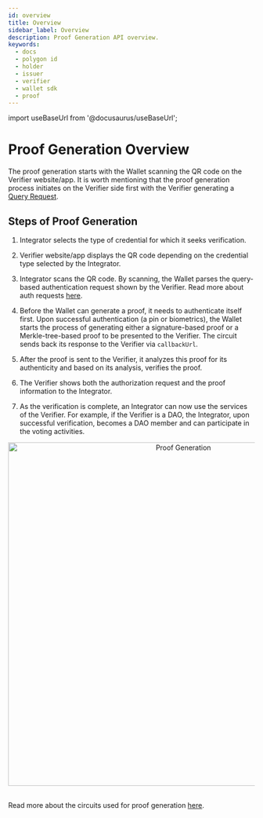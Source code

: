 ```yaml
---
id: overview
title: Overview
sidebar_label: Overview
description: Proof Generation API overview.
keywords:
  - docs
  - polygon id
  - holder
  - issuer
  - verifier
  - wallet sdk
  - proof
---
```


import useBaseUrl from '@docusaurus/useBaseUrl';

# Proof Generation Overview

The proof generation starts with the Wallet scanning the QR code on the Verifier website/app. It is worth mentioning that the proof generation process initiates on the Verifier side first with the Verifier generating a [Query Request](/docs/verifier/verification-library/request-api-guide.md#query-based-request).

## Steps of Proof Generation

1. Integrator selects the type of credential for which it seeks verification.

2. Verifier website/app displays the QR code depending on the credential type selected by the Integrator.

3. Integrator scans the QR code. By scanning, the Wallet parses the query-based authentication request shown by the Verifier. Read more about auth requests [here](/docs/wallet/wallet-sdk/polygonid-sdk/iden3comm/auth-requests.md#type-of-authorization-requests).

4. Before the Wallet can generate a proof, it needs to authenticate itself first. Upon successful authentication (a pin or biometrics), the Wallet starts the process of generating either a signature-based proof or a Merkle-tree-based proof to be presented to the Verifier. The circuit sends back its response to the Verifier via `callbackUrl`.

5. After the proof is sent to the Verifier, it analyzes this proof for its authenticity and based on its analysis, verifies the proof.

6. The Verifier shows both the authorization request and the proof information to the Integrator.

7. As the verification is complete, an Integrator can now use the services of the Verifier. For example, if the Verifier is a DAO, the Integrator, upon successful verification, becomes a DAO member and can participate in the voting activities.

<div align="center">
<img src={useBaseUrl("/img/proof-generation.png")} alt="Proof Generation" align="center" width="700"/>
</div>
<br/>

Read more about the circuits used for proof generation [here](https://docs.iden3.io/protocol/main-circuits/).
